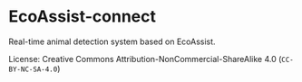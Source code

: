 # EcoAssist-connect
Real-time animal detection system based on EcoAssist.

License: Creative Commons Attribution-NonCommercial-ShareAlike 4.0 (`CC-BY-NC-SA-4.0`)
